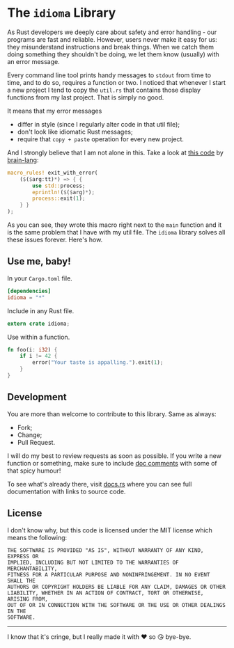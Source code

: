 # The `idioma` Library

As Rust developers we deeply care about safety and error handling - our programs
are fast and reliable. However, users never make it easy for us: they
misunderstand instructions and break things. When we catch them doing something
they shouldn't be doing, we let them know (usually) with an error message.

Every command line tool prints handy messages to `stdout` from time to time, and
to do so, requires a function or two. I noticed that whenever I start a new
project I tend to copy the `util.rs` that contains those display functions from
my last project. That is simply no good.

It means that my error messages

- differ in style (since I regularly alter code in that util file);
- don't look like idiomatic Rust messages;
- require that `copy + paste` operation for every new project.

And I strongly believe that I am not alone in this. Take a look at
[this code][1] by [brain-lang]:

```rust
macro_rules! exit_with_error(
    ($($arg:tt)*) => { {
        use std::process;
        eprintln!($($arg)*);
        process::exit(1);
    } }
);
```

[1]: https://github.com/brain-lang/brainfuck/blob/master/src/bin/brainfuck.rs#L21
[brain-lang]: https://github.com/brain-lang/

As you can see, they wrote this macro right next to the `main` function and it
is the same problem that I have with my util file. The `idioma` library solves
all these issues forever. Here's how.

## Use me, baby!

In your `Cargo.toml` file.

```toml
[dependencies]
idioma = "*"
```

Include in any Rust file.

```rust
extern crate idioma;
```

Use within a function.

```rust
fn foo(i: i32) {
    if i != 42 {
        error("Your taste is appalling.").exit(1);
    }
}
```

## Development

You are more than welcome to contribute to this library. Same as always:

- Fork;
- Change;
- Pull Request.

I will do my best to review requests as soon as possible. If you write a new
function or something, make sure to include [doc comments] with some of that
spicy humour!

[doc comments]: https://doc.rust-lang.org/stable/rust-by-example/meta/doc.html

To see what's already there, visit [docs.rs] where you can see full
documentation with links to source code.

[docs.rs]: https://docs.rs/idioma/

## License

I don't know why, but this code is licensed under the MIT license which means
the following:

```
THE SOFTWARE IS PROVIDED "AS IS", WITHOUT WARRANTY OF ANY KIND, EXPRESS OR
IMPLIED, INCLUDING BUT NOT LIMITED TO THE WARRANTIES OF MERCHANTABILITY,
FITNESS FOR A PARTICULAR PURPOSE AND NONINFRINGEMENT. IN NO EVENT SHALL THE
AUTHORS OR COPYRIGHT HOLDERS BE LIABLE FOR ANY CLAIM, DAMAGES OR OTHER
LIABILITY, WHETHER IN AN ACTION OF CONTRACT, TORT OR OTHERWISE, ARISING FROM,
OUT OF OR IN CONNECTION WITH THE SOFTWARE OR THE USE OR OTHER DEALINGS IN THE
SOFTWARE.
```

---

I know that it's cringe, but I really made it with ❤️ so 😘 bye-bye.

